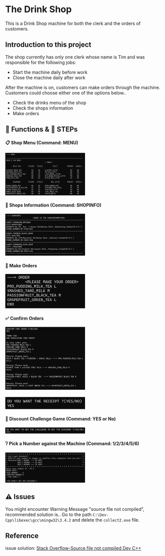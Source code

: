 # The Drink Shop
This is a Drink Shop machine for both the clerk and the orders of customers.

## Introduction to this project
The shop currently has only one clerk whose name is Tim and was responsible for the following jobs:
* Start the machine daily before work
* Close the machine daily after work

After the machine is on, customers can make orders through the machine.
Customers could choose either one of the options below..
* Check the drinks menu of the shop
* Check the shops information
* Make orders

## :wrench: Functions & :walking: STEPs

#### :clipboard: Shop Menu (Command: MENU)
<img src="demo_imgs\Menu.png" width=50%/>

#### :tropical_drink: Shops Information (Command: SHOPINFO)
<img src="demo_imgs\Shopinfo.png" width=50%/>

#### :pencil: Make Orders
<img src="demo_imgs\order.png" width=50%/>

#### :white_check_mark: Confirm Orders
<img src="demo_imgs\confirmorder.png" width=50%/>

#### 
<img src="demo_imgs\askReceipt.png" width=50%/>

#### :game_die: Discount Challenge Game (Command: YES or No)
<img src="demo_imgs\discountChallenge.png" width=50%/>

#### :grey_question: Pick a Number against the Machine (Command: 1/2/3/4/5/6)
<img src="demo_imgs\ingame.png" width=50%/>

####




## :warning: Issues
You might encounter Warning Message "source file not compiled", recommended solution is..
Go to the path `C:\Dev-Cpp\libexec\gcc\mingw32\3.4.2` and delete the `collect2.exe` file.

## Reference
issue solution: [Stack Overflow-Source file not compiled Dev C++](https://stackoverflow.com/questions/14514682/source-file-not-compiled-dev-c)